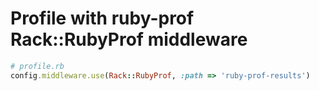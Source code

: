 # Profile with ruby-prof Rack::RubyProf middleware

```ruby
# profile.rb
config.middleware.use(Rack::RubyProf, :path => 'ruby-prof-results')
```
